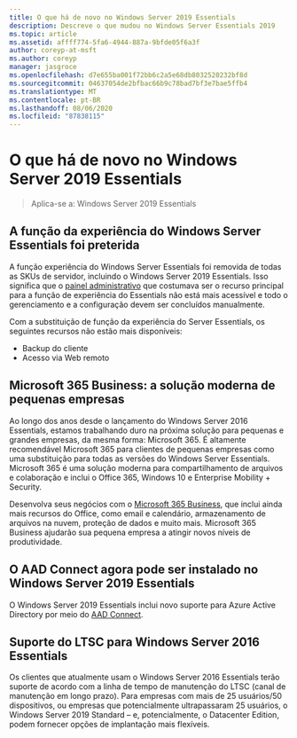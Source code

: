 ```yaml
---
title: O que há de novo no Windows Server 2019 Essentials
description: Descreve o que mudou no Windows Server Essentials 2019
ms.topic: article
ms.assetid: affff774-5fa6-4944-887a-9bfde05f6a3f
author: coreyp-at-msft
ms.author: coreyp
manager: jasgroce
ms.openlocfilehash: d7e655ba001f72bb6c2a5e68db8032520232bf8d
ms.sourcegitcommit: 04637054de2bfbac66b9c78bad7bf3e7bae5ffb4
ms.translationtype: MT
ms.contentlocale: pt-BR
ms.lasthandoff: 08/06/2020
ms.locfileid: "87838115"
---
```

# <a name="whats-new-in-windows-server-2019-essentials"></a>O que há de novo no Windows Server 2019 Essentials

> Aplica-se a: Windows Server 2019 Essentials

## <a name="windows-server-essentials-experience-role-has-been-deprecated"></a>A função da experiência do Windows Server Essentials foi preterida

A função experiência do Windows Server Essentials foi removida de todas as SKUs de servidor, incluindo o Windows Server 2019 Essentials. Isso significa que o [painel administrativo](../manage/overview-of-the-dashboard-in-windows-server-essentials.md) que costumava ser o recurso principal para a função de experiência do Essentials não está mais acessível e todo o gerenciamento e a configuração devem ser concluídos manualmente.

Com a substituição de função da experiência do Server Essentials, os seguintes recursos não estão mais disponíveis:

-    Backup do cliente
-    Acesso via Web remoto

## <a name="microsoft-365-business-the-modern-small-business-solution"></a>Microsoft 365 Business: a solução moderna de pequenas empresas

Ao longo dos anos desde o lançamento do Windows Server 2016 Essentials, estamos trabalhando duro na próxima solução para pequenas e grandes empresas, da mesma forma: Microsoft 365. É altamente recomendável Microsoft 365 para clientes de pequenas empresas como uma substituição para todas as versões do Windows Server Essentials. Microsoft 365 é uma solução moderna para compartilhamento de arquivos e colaboração e inclui o Office 365, Windows 10 e Enterprise Mobility + Security.

Desenvolva seus negócios com o [Microsoft 365 Business](https://www.microsoft.com/microsoft-365/business), que inclui ainda mais recursos do Office, como email e calendário, armazenamento de arquivos na nuvem, proteção de dados e muito mais. Microsoft 365 Business ajudarão sua pequena empresa a atingir novos níveis de produtividade.

## <a name="aad-connect-can-now-be-installed-on-windows-server-2019-essentials"></a>O AAD Connect agora pode ser instalado no Windows Server 2019 Essentials

O Windows Server 2019 Essentials inclui novo suporte para Azure Active Directory por meio do [AAD Connect](/azure/active-directory/connect/active-directory-aadconnect-prerequisites).

## <a name="ltsc-support-for-windows-server-2016-essentials"></a>Suporte do LTSC para Windows Server 2016 Essentials

Os clientes que atualmente usam o Windows Server 2016 Essentials terão suporte de acordo com a linha de tempo de manutenção do LTSC (canal de manutenção em longo prazo).
Para empresas com mais de 25 usuários/50 dispositivos, ou empresas que potencialmente ultrapassaram 25 usuários, o Windows Server 2019 Standard – e, potencialmente, o Datacenter Edition, podem fornecer opções de implantação mais flexíveis.